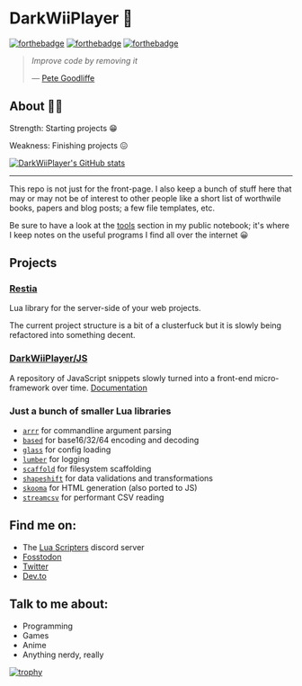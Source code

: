 # DarkWiiPlayer 💜

[![forthebadge](https://forthebadge.com/images/badges/kinda-sfw.svg)](https://forthebadge.com)
[![forthebadge](https://forthebadge.com/images/badges/powered-by-oxygen.svg)](https://forthebadge.com)
[![forthebadge](https://forthebadge.com/images/badges/uses-badges.svg)](https://forthebadge.com)

> *Improve code by removing it*
>
> — [Pete Goodliffe](https://97-things-every-x-should-know.gitbooks.io/97-things-every-programmer-should-know/content/en/thing_39/)

## About 🦈🥚

Strength: Starting projects 😁

Weakness: Finishing projects 😖

[![DarkWiiPlayer's GitHub stats](https://github-readme-stats.vercel.app/api?username=darkwiiplayer)](https://github.com/DarkWiiPlayer?tab=repositories)

-----

This repo is not just for the front-page.
I also keep a bunch of stuff here that may or may not be of interest to other
people like a short list of worthwile books, papers and blog posts;
a few file templates, etc.

Be sure to have a look at the [tools](https://github.com/DarkWiiPlayer/darkwiiplayer/tree/master/notebook/Tools) section in my public notebook; it's
where I keep notes on the useful programs I find all over the internet 😀

## Projects

### [Restia](https://github.com/darkwiiplayer/restia)

Lua library for the server-side of your web projects.

The current project structure is a bit of a clusterfuck but it is slowly being
refactored into something decent.

### [DarkWiiPlayer/JS](https://github.com/darkwiiplayer/js)

A repository of JavaScript snippets slowly turned into a front-end
micro-framework over time. [Documentation](https://darkwiiplayer.github.io/js/)

### Just a bunch of smaller Lua libraries

- [`arrr`](https://github.com/DarkWiiPlayer/arrr) for commandline argument parsing
- [`based`](https://github.com/DarkWiiPlayer/based) for base16/32/64 encoding and decoding
- [`glass`](https://github.com/DarkWiiPlayer/glass) for config loading
- [`lumber`](https://github.com/DarkWiiPlayer/lumber) for logging
- [`scaffold`](https://github.com/DarkWiiPlayer/scaffold) for filesystem scaffolding
- [`shapeshift`](https://github.com/DarkWiiPlayer/shapeshift) for data validations and transformations
- [`skooma`](https://github.com/DarkWiiPlayer/skooma) for HTML generation (also ported to JS)
- [`streamcsv`](https://github.com/DarkWiiPlayer/streamcsv) for performant CSV reading


## Find me on:

- The [Lua Scripters](https://discord.gg/7wu7ZsW) discord server
- [Fosstodon](https://fosstodon.org/@darkwiiplayer)
- [Twitter](https://twitter.com/DarkWiiPlayer)
- [Dev.to](https://dev.to/darkwiiplayer)

## Talk to me about:

- Programming
- Games
- Anime
- Anything nerdy, really

[![trophy](https://github-profile-trophy.vercel.app/?username=darkwiiplayer)](https://github.com/DarkWiiPlayer?tab=repositories)
